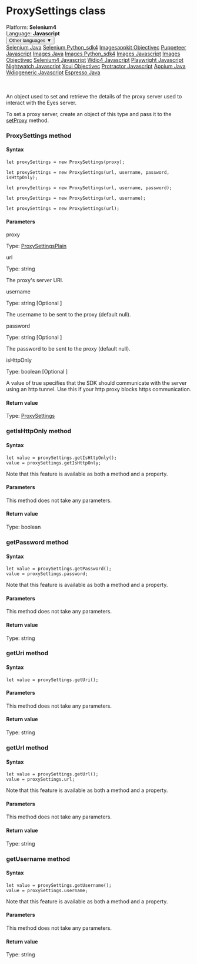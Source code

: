 # ProxySettings class
<div class='platform-bar-container-div'><div class='platform-bar-div'>Platform:  <b> Selenium4</b>
</div><div class='platform-bar-div'>Language: <b>Javascript</b></div><div class='dropdown-button-container-div'><button class='sdk-language-dropdown-button'>Other languages ▼</button><div class='dropdown-content'>
<a href='../../selenium/java/proxysettings'>Selenium Java</a>
<a href='../../selenium/python_sdk4/proxysettings'>Selenium Python_sdk4</a>
<a href='../../imagesappkit/objectivec/proxysettings'>Imagesappkit Objectivec</a>
<a href='../../puppeteer/javascript/proxysettings'>Puppeteer Javascript</a>
<a href='../../images/java/proxysettings'>Images Java</a>
<a href='../../images/python_sdk4/proxysettings'>Images Python_sdk4</a>
<a href='../../images/javascript/proxysettings'>Images Javascript</a>
<a href='../../images/objectivec/proxysettings'>Images Objectivec</a>
<a href='../../selenium4/javascript/proxysettings'>Selenium4 Javascript</a>
<a href='../../wdio4/javascript/proxysettings'>Wdio4 Javascript</a>
<a href='../../playwright/javascript/proxysettings'>Playwright Javascript</a>
<a href='../../nightwatch/javascript/proxysettings'>Nightwatch Javascript</a>
<a href='../../xcui/objectivec/proxysettings'>Xcui Objectivec</a>
<a href='../../protractor/javascript/proxysettings'>Protractor Javascript</a>
<a href='../../appium/java/proxysettings'>Appium Java</a>
<a href='../../wdiogeneric/javascript/proxysettings'>Wdiogeneric Javascript</a>
<a href='../../espresso/java/proxysettings'>Espresso Java</a>
</div></div><br /><br /></div>




An object used to set and retrieve the details of the proxy server used to interact with the Eyes server.

To set a proxy server, create an object of this type and pass it to the [setProxy](./eyes#setproxy-method) method.



### ProxySettings method
#### Syntax


    let proxySettings = new ProxySettings(proxy);
    
    let proxySettings = new ProxySettings(url, username, password, isHttpOnly);
    
    let proxySettings = new ProxySettings(url, username, password);
    
    let proxySettings = new ProxySettings(url, username);
    
    let proxySettings = new ProxySettings(url);
    

#### Parameters

proxy

Type: [ProxySettingsPlain](./proxysettingsplain)

url

Type: string

The proxy's server URI.

username

Type: string \[Optional \]

The username to be sent to the proxy (default null).

password

Type: string \[Optional \]

The password to be sent to the proxy (default null).

isHttpOnly

Type: boolean \[Optional \]

A value of true specifies that the SDK should communicate with the server using an http tunnel. Use this if your http proxy blocks https communication.

#### Return value

Type:  [ProxySettings](./proxysettings)


### getIsHttpOnly method
#### Syntax


    let value = proxySettings.getIsHttpOnly();
    value = proxySettings.getIsHttpOnly;
    

Note that this feature is available as both a method and a property.

#### Parameters

This method does not take any parameters.

#### Return value

Type:  boolean

### getPassword method
#### Syntax


    let value = proxySettings.getPassword();
    value = proxySettings.password;
    

Note that this feature is available as both a method and a property.

#### Parameters

This method does not take any parameters.

#### Return value

Type:  string

### getUri method
#### Syntax


    let value = proxySettings.getUri();
    

#### Parameters

This method does not take any parameters.

#### Return value

Type:  string

### getUrl method
#### Syntax


    let value = proxySettings.getUrl();
    value = proxySettings.url;
    

Note that this feature is available as both a method and a property.

#### Parameters

This method does not take any parameters.

#### Return value

Type:  string

### getUsername method
#### Syntax


    let value = proxySettings.getUsername();
    value = proxySettings.username;
    

Note that this feature is available as both a method and a property.

#### Parameters

This method does not take any parameters.

#### Return value

Type:  string
